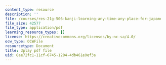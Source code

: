 ```yaml
---
content_type: resource
description: ''
file: /courses/res-21g-506-kanji-learning-any-time-any-place-for-japanese-vi-spring-2021/8ae72fc111cf674512844db461e0ef3a_M7oHikLia0I.pdf
file_size: 42577
file_type: application/pdf
learning_resource_types: []
license: https://creativecommons.org/licenses/by-nc-sa/4.0/
ocw_type: OCWFile
resourcetype: Document
title: 3play pdf file
uid: 8ae72fc1-11cf-6745-1284-4db461e0ef3a
---
```

